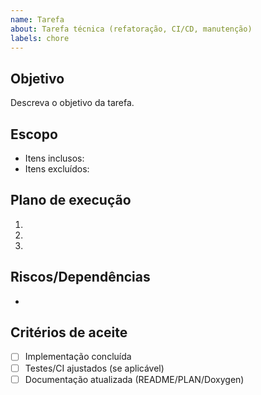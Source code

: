 ```yaml
---
name: Tarefa
about: Tarefa técnica (refatoração, CI/CD, manutenção)
labels: chore
---
```


## Objetivo
Descreva o objetivo da tarefa.

## Escopo
- Itens inclusos:
- Itens excluídos:

## Plano de execução
1. 
2. 
3. 

## Riscos/Dependências
- 

## Critérios de aceite
- [ ] Implementação concluída
- [ ] Testes/CI ajustados (se aplicável)
- [ ] Documentação atualizada (README/PLAN/Doxygen)

